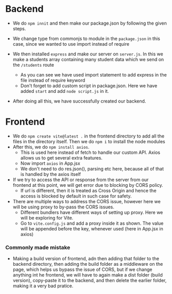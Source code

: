 # Backend

- We do `npm innit` and then make our package.json by following the given steps.
- We change type from commonjs to module in the `package.json` in this case, since we wanted to use import instead 
  of require
- We then installed `express` and make our server on `server.js`. In this we make a students array containing many 
student data 
  which we send on the `/students` route
    - As you can see we have used import statement to add express in the file instead of require keyword
  - Don't forget to add custom script in package.json. Here we have added `start` and add `node script.js` in it.
  
- After doing all this, we have successfully created our backend.

# Frontend

- We do `npm create vite@latest .` in the frontend directory to add all the files in the directory itself. Then we 
  do `npm i` to install the node modules
- After this, we do `npm install axios`.
  - This is used here instead of fetch to handle our custom API. Axios allows us to get several extra features.
  - Now import `axios` in App.jsx
  - We don't need to do res.json(), parsing etc here, because all of that is handled by the axios itself 
- If we try to access the API or response from the server from our frontend at this point, we will get error due to 
  blocking by CORS policy. 
  - If url is different, then it is treated as Cross Origin and hence the access is blocked by default in such case 
    for safety.
- There are multiple ways to address the CORS issue, however here we will be using proxy to by-pass the CORS issues.
  - Different bundlers have different ways of setting up proxy. Here we will be exploring for Vite.
  - Go to `vite.config.js` and add a proxy inside it as shown. The value will be appended before the key, whenever 
    used (here in App.jsx in axios)

### Commonly made mistake

- Making a build version of frontend, adn then adding that folder to the backend directory, then adding the build 
  folder as a middleware on the page, which helps us bypass the issue of CORS, but if we change anything int he 
  frontend, we will have to again make a dist folder (build version), copy-paste it to the backend, and then delete 
  the earlier folder, making it a very bad pratice. 
